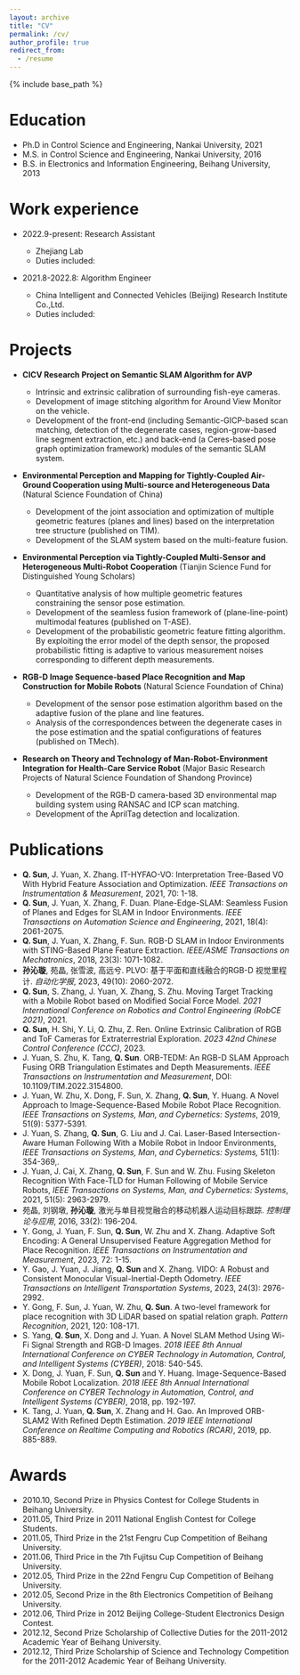 ```yaml
---
layout: archive
title: "CV"
permalink: /cv/
author_profile: true
redirect_from:
  - /resume
---
```


{% include base_path %}

Education
======
* Ph.D in Control Science and Engineering, Nankai University, 2021
* M.S. in Control Science and Engineering, Nankai University, 2016
* B.S. in Electronics and Information Engineering, Beihang University, 2013

Work experience
======
* 2022.9-present: Research Assistant
  * Zhejiang Lab
  * Duties included: 

* 2021.8-2022.8: Algorithm Engineer
  * China Intelligent and Connected Vehicles (Beijing) Research Institute Co.,Ltd.
  * Duties included: 


Projects
======
* **CICV Research Project on Semantic SLAM Algorithm for AVP**
  * Intrinsic and extrinsic calibration of surrounding fish-eye cameras.
  * Development of image stitching algorithm for Around View Monitor on the vehicle.
  * Development of the front-end (including Semantic-GICP-based scan matching, detection of the degenerate cases, region-grow-based line segment extraction, etc.) and back-end (a Ceres-based pose graph optimization framework) modules of the semantic SLAM system.

* **Environmental Perception and Mapping for Tightly-Coupled Air-Ground Cooperation using Multi-source and Heterogeneous Data** (Natural Science Foundation of China)
  * Development of the joint association and optimization of multiple geometric features (planes and lines) based on the interpretation tree structure (published on TIM).
  * Development of the SLAM system based on the multi-feature fusion.
* **Environmental Perception via Tightly-Coupled Multi-Sensor and Heterogeneous Multi-Robot Cooperation** (Tianjin Science Fund for Distinguished Young Scholars)
  * Quantitative analysis of how multiple geometric features constraining the sensor pose estimation.
  * Development of the seamless fusion framework of (plane-line-point) multimodal features (published on T-ASE).
  * Development of the probabilistic geometric feature fitting algorithm. By exploiting the error model of the depth sensor, the proposed probabilistic fitting is adaptive to various measurement noises corresponding to different depth measurements.

* **RGB-D Image Sequence-based Place Recognition and Map Construction for Mobile Robots** (Natural Science Foundation of China)
  * Development of the sensor pose estimation algorithm based on the adaptive fusion of the plane and line features.
  * Analysis of the correspondences between the degenerate cases in the pose estimation and the spatial configurations of features (published on TMech).

* **Research on Theory and Technology of Man-Robot-Environment Integration for Health-Care Service Robot** (Major Basic Research Projects of Natural Science Foundation of Shandong Province)
  * Development of the RGB-D camera-based 3D environmental map building system using RANSAC and ICP scan matching.
  * Development of the AprilTag detection and localization.


Publications
======
- **Q. Sun**, J. Yuan, X. Zhang. IT-HYFAO-VO: Interpretation Tree-Based VO With Hybrid Feature Association and Optimization. *IEEE Transactions on Instrumentation & Measurement*, 2021, 70: 1-18.
- **Q. Sun**, J. Yuan, X. Zhang, F. Duan. Plane-Edge-SLAM: Seamless Fusion of Planes and Edges for SLAM in Indoor Environments. *IEEE Transactions on Automation Science and Engineering*, 2021, 18(4): 2061-2075.
- **Q. Sun**, J. Yuan, X. Zhang, F. Sun. RGB-D SLAM in Indoor Environments with STING-Based Plane Feature Extraction. *IEEE/ASME Transactions on Mechatronics*, 2018, 23(3): 1071-1082.
- **孙沁璇**, 苑晶, 张雪波, 高远兮. PLVO: 基于平面和直线融合的RGB-D 视觉里程计. *自动化学报*, 2023, 49(10): 2060-2072.
- **Q. Sun**, S. Zhang, J. Yuan, X. Zhang, S. Zhu. Moving Target Tracking with a Mobile Robot based on Modified Social Force Model. *2021 International Conference on Robotics and Control Engineering (RobCE 2021)*, 2021.
- **Q. Sun**, H. Shi, Y. Li, Q. Zhu, Z. Ren. Online Extrinsic Calibration of RGB and ToF Cameras for Extraterrestrial Exploration. *2023 42nd Chinese Control Conference (CCC)*, 2023.
- J. Yuan, S. Zhu, K. Tang, **Q. Sun**. ORB-TEDM: An RGB-D SLAM Approach Fusing ORB Triangulation Estimates and Depth Measurements. *IEEE Transactions on Instrumentation and Measurement*, DOI: 10.1109/TIM.2022.3154800.
- J. Yuan, W. Zhu, X. Dong, F. Sun, X. Zhang, **Q. Sun**, Y. Huang. A Novel Approach to Image-Sequence-Based Mobile Robot Place Recognition. *IEEE Transactions on Systems, Man, and Cybernetics: Systems*, 2019, 51(9): 5377-5391.
- J. Yuan, S. Zhang, **Q. Sun**, G. Liu and J. Cai. Laser-Based Intersection-Aware Human Following With a Mobile Robot in Indoor Environments, *IEEE Transactions on Systems, Man, and Cybernetics: Systems,* 51(1): 354-369,.
- J. Yuan, J. Cai, X. Zhang, **Q. Sun**, F. Sun and W. Zhu. Fusing Skeleton Recognition With Face-TLD for Human Following of Mobile Service Robots, *IEEE Transactions on Systems, Man, and Cybernetics: Systems*, 2021, 51(5): 2963-2979.
- 苑晶, 刘钢墩, **孙沁璇**, 激光与单目视觉融合的移动机器人运动目标跟踪. *控制理论与应用*, 2016, 33(2): 196-204.
- Y. Gong, J. Yuan, F. Sun, **Q. Sun**, W. Zhu and X. Zhang. Adaptive Soft Encoding: A General Unsupervised Feature Aggregation Method for Place Recognition. *IEEE Transactions on Instrumentation and Measurement*, 2023, 72: 1-15.
- Y. Gao, J. Yuan, J. Jiang, **Q. Sun** and X. Zhang. VIDO: A Robust and Consistent Monocular Visual-Inertial-Depth Odometry. *IEEE Transactions on Intelligent Transportation Systems*, 2023, 24(3): 2976-2992.
- Y. Gong, F. Sun, J. Yuan, W. Zhu, **Q. Sun**. A two-level framework for place recognition with 3D LiDAR based on spatial relation graph. *Pattern Recognition*, 2021, 120: 108-171.
- S. Yang, **Q. Sun**, X. Dong and J. Yuan. A Novel SLAM Method Using Wi-Fi Signal Strength and RGB-D Images. *2018 IEEE 8th Annual International Conference on CYBER Technology in Automation, Control, and Intelligent Systems (CYBER)*, 2018: 540-545.
- X. Dong, J. Yuan, F. Sun, **Q. Sun** and Y. Huang. Image-Sequence-Based Mobile Robot Localization. *2018 IEEE 8th Annual International Conference on CYBER Technology in Automation, Control, and Intelligent Systems (CYBER)*, 2018, pp. 192-197.
- K. Tang, J. Yuan, **Q. Sun**, X. Zhang and H. Gao. An Improved ORB-SLAM2 With Refined Depth Estimation. *2019 IEEE International Conference on Realtime Computing and Robotics (RCAR)*, 2019, pp. 885-889.


Awards
======
- 2010.10, Second Prize in Physics Contest for College Students in Beihang University.
- 2011.05, Third Prize in 2011 National English Contest for College Students.
- 2011.05, Third Prize in the 21st Fengru Cup Competition of Beihang University.
- 2011.06, Third Price in the 7th Fujitsu Cup Competition of Beihang University.
- 2012.05, Third Prize in the 22nd Fengru Cup Competition of Beihang University.
- 2012.05, Second Prize in the 8th Electronics Competition of Beihang University.
- 2012.06, Third Prize in 2012 Beijing College-Student Electronics Design Contest.
- 2012.12, Second Prize Scholarship of Collective Duties for the 2011-2012 Academic Year of Beihang University.
- 2012.12, Third Prize Scholarship of Science and Technology Competition for the 2011-2012 Academic Year of Beihang University.
